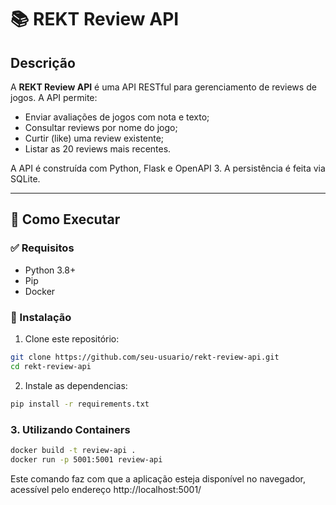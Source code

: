 # 📚 REKT Review API

## Descrição

A **REKT Review API** é uma API RESTful para gerenciamento de reviews de jogos. A API permite:

- Enviar avaliações de jogos com nota e texto;
- Consultar reviews por nome do jogo;
- Curtir (like) uma review existente;
- Listar as 20 reviews mais recentes.

A API é construída com Python, Flask e OpenAPI 3. A persistência é feita via SQLite.

---

## 🚀 Como Executar

### ✅ Requisitos

- Python 3.8+
- Pip
- Docker

### 🔧 Instalação

1. Clone este repositório:

```bash
git clone https://github.com/seu-usuario/rekt-review-api.git
cd rekt-review-api
```
2. Instale as dependencias:

```bash
pip install -r requirements.txt
```

### 3. Utilizando Containers
```bash
docker build -t review-api .
docker run -p 5001:5001 review-api
```
Este comando faz com que a aplicação esteja disponível no navegador, acessível pelo endereço http://localhost:5001/